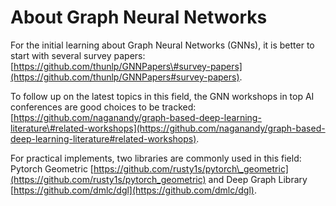 # About Graph Neural Networks

For the initial learning about Graph Neural Networks \(GNNs\), it is better to start with several survey papers: [https://github.com/thunlp/GNNPapers\#survey-papers](https://github.com/thunlp/GNNPapers#survey-papers). 

To follow up on the latest topics in this field, the GNN workshops in top AI conferences are good choices to be tracked: [https://github.com/naganandy/graph-based-deep-learning-literature\#related-workshops](https://github.com/naganandy/graph-based-deep-learning-literature#related-workshops).

For practical implements, two libraries are commonly used in this field: Pytorch Geometric [https://github.com/rusty1s/pytorch\_geometric](https://github.com/rusty1s/pytorch_geometric) and Deep Graph Library [https://github.com/dmlc/dgl](https://github.com/dmlc/dgl). 

